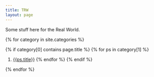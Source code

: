 ```yaml
---
title: TRW
layout: page
---
```



Some stuff here for the Real World.

{% for category in site.categories %}

{% if category[0] contains page.title %}
{% for ps in category[1] %}
1. [{{ps.title}}]({{site.baseurl}}{{ps.url}}) 
{% endfor %}
{% endif %}
 
{% endfor %}


